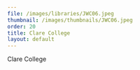 ```yaml
---
file: /images/libraries/JWC06.jpeg
thumbnail: /images/thumbnails/JWC06.jpeg
order: 20
title: Clare College
layout: default
---
```

Clare College
